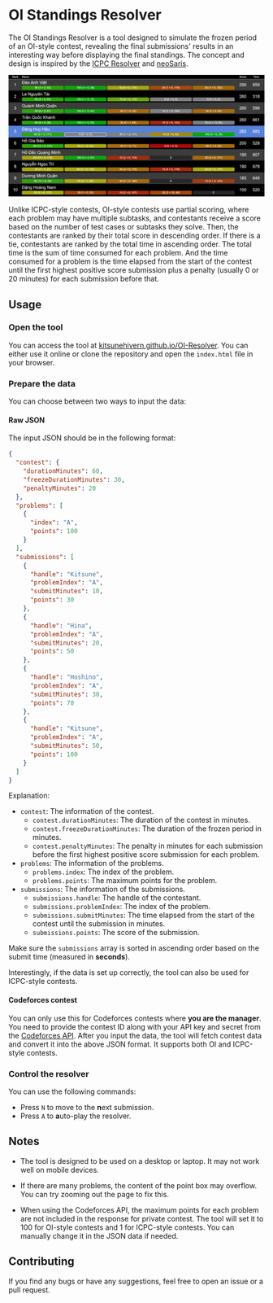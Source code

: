# OI Standings Resolver

The OI Standings Resolver is a tool designed to simulate the frozen period of an OI-style contest, revealing the final submissions' results in an interesting way before displaying the final standings. The concept and design is inspired by the [ICPC Resolver](https://tools.icpc.global/resolver/) and [neoSaris](https://github.com/huronOS/neoSaris).

![demo](/img/demo.png)

Unlike ICPC-style contests, OI-style contests use partial scoring, where each problem may have multiple subtasks, and contestants receive a score based on the number of test cases or subtasks they solve. Then, the contestants are ranked by their total score in descending order. If there is a tie, contestants are ranked by the total time in ascending order. The total time is the sum of time consumed for each problem. And the time consumed for a problem is the time elapsed from the start of the contest until the first highest positive score submission plus a penalty (usually 0 or 20 minutes) for each submission before that.

## Usage

### Open the tool

You can access the tool at [kitsunehivern.github.io/OI-Resolver](https://kitsunehivern.github.io/OI-Resolver/). You can either use it online or clone the repository and open the `index.html` file in your browser.

### Prepare the data

You can choose between two ways to input the data:

#### Raw JSON

The input JSON should be in the following format:

```json
{
  "contest": {
    "durationMinutes": 60,
    "freezeDurationMinutes": 30,
    "penaltyMinutes": 20
  },
  "problems": [
    {
      "index": "A",
      "points": 100
    }
  ],
  "submissions": [
    {
      "handle": "Kitsune",
      "problemIndex": "A",
      "submitMinutes": 10,
      "points": 30
    },
    {
      "handle": "Hina",
      "problemIndex": "A",
      "submitMinutes": 20,
      "points": 50
    },
    {
      "handle": "Hoshino",
      "problemIndex": "A",
      "submitMinutes": 30,
      "points": 70
    },
    {
      "handle": "Kitsune",
      "problemIndex": "A",
      "submitMinutes": 50,
      "points": 100
    }
  ]
}
```

Explanation:

- `contest`: The information of the contest.
    - `contest.durationMinutes`: The duration of the contest in minutes.
    - `contest.freezeDurationMinutes`: The duration of the frozen period in minutes.
    - `contest.penaltyMinutes`: The penalty in minutes for each submission before the first highest positive score submission for each problem.
- `problems`: The information of the problems.
    - `problems.index`: The index of the problem.
    - `problems.points`: The maximum points for the problem.
- `submissions`: The information of the submissions.
    - `submissions.handle`: The handle of the contestant.
    - `submissions.problemIndex`: The index of the problem.
    - `submissions.submitMinutes`: The time elapsed from the start of the contest until the submission in minutes.
    - `submissions.points`: The score of the submission.

Make sure the `submissions` array is sorted in ascending order based on the submit time (measured in **seconds**).

Interestingly, if the data is set up correctly, the tool can also be used for ICPC-style contests.

#### Codeforces contest

You can only use this for Codeforces contests where **you are the manager**. You need to provide the contest ID along with your API key and secret from the [Codeforces API](https://codeforces.com/settings/api). After you input the data, the tool will fetch contest data and convert it into the above JSON format. It supports both OI and ICPC-style contests.

### Control the resolver

You can use the following commands:

- Press `N` to move to the **n**ext submission.
- Press `A` to **a**uto-play the resolver.

## Notes

- The tool is designed to be used on a desktop or laptop. It may not work well on mobile devices.

- If there are many problems, the content of the point box may overflow. You can try zooming out the page to fix this.

- When using the Codeforces API, the maximum points for each problem are not included in the response for private contest. The tool will set it to 100 for OI-style contests and 1 for ICPC-style contests. You can manually change it in the JSON data if needed.

## Contributing

If you find any bugs or have any suggestions, feel free to open an issue or a pull request.
